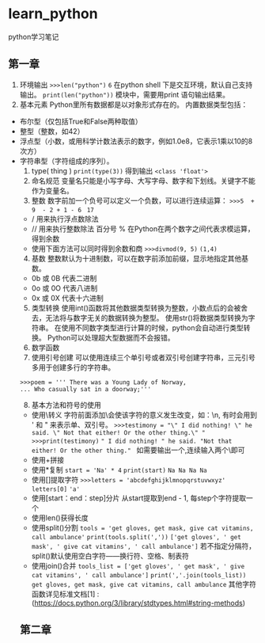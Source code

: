 # learn_python
python学习笔记

## 第一章
 1. 环境输出
 `>>>len("python")`
`6`
在python shell 下是交互环境，默认自己支持输出。
`print(len("python"))`
模块中，需要用print 语句输出结果。
 2. 基本元素
Python里所有数据都是以对象形式存在的。
内置数据类型包括：
* 布尔型（仅包括True和False两种取值）
* 整型（整数，如42）
* 浮点型（小数，或用科学计数法表示的数字，例如1.0e8，它表示1乘以10的8次方）
* 字符串型（字符组成的序列）。
	1.  type( thing )
	`print(type(3))`
	得到输出
	`<class 'float'>`
	2.  命名规范
	变量名只能是小写字母、大写字母、数字和下划线。关键字不能作为变量名。
	3. 整数
	数字前加一个负号可以定义一个负数，可以进行连续运算：
	`>>>5  + 9  - 2 + 1 - 6 `
	`17`
	* / 用来执行浮点数除法
	* // 用来执行整数除法
	百分号 % 在Python在两个数字之间代表求模运算，得到余数
	* 使用下面方法可以同时得到余数和商
	`>>>divmod(9, 5)`
	`(1,4)`
	4. 基数
	整数默认为十进制数，可以在数字前添加前缀，显示地指定其他基数。
	* 0b 或 0B 代表二进制
	* 0o 或 0O 代表八进制
	* 0x 或 0X 代表十六进制
	5. 类型转换
	使用int()函数将其他数据类型转换为整数，小数点后的会被舍去，无法将与数字无关的数据转换为整型。
	使用str()将数据类型转换为字符串。
	在使用不同数字类型进行计算的时候，python会自动进行类型转换。
	Python可以处理超大型数据而不会报错。
	6. 数学函数
	7. 使用引号创建
	可以使用连续三个单引号或者双引号创建字符串，三元引号多用于创建多行的字符串。
	```
	>>>poem = ''' There was a Young Lady of Norway,
	... Who casually sat in a doorway;'''
	```
	8. 基本方法和符号的使用
	* 使用\转义
	字符前面添加\会使该字符的意义发生改变，如：\n, 有时会用到 \' 和 \" 来表示单、双引号。
	`>>>testimony = "\" I did nothing! \" he said. \" Not that either! Or the other thing.\" "` 
	`>>>print(testimony)`
	`" I did nothing! " he said. "Not that either! Or the other thing." `
	如需要输出一个\,连续输入两个\\即可
	* 使用+拼接
	* 使用*复制
	`start = 'Na' * 4` 
	`print(start)`
	`Na Na Na Na`
	* 使用[]提取字符
	`>>>letters = 'abcdefghijklmnopqrstuvwxyz'`
	`letters[0]`
	`'a'`
	* 使用[start：end：step]分片
	从start提取到end - 1, 每step个字符提取一个
	* 使用len()获得长度
	* 使用split()分割
	`tools = 'get gloves, get mask, give cat vitamins, call ambulance'`
	`print(tools.split(','))`
	`['get gloves', ' get mask', ' give cat vitamins', ' call ambulance']`
	若不指定分隔符，split()默认使用空白字符——换行符、空格、制表符
	* 使用join()合并
	`tools_list = ['get gloves', ' get mask', ' give cat vitamins', ' call ambulance']`
	`print(','.join(tools_list))`
	`get gloves, get mask, give cat vitamins, call ambulance`
	其他字符函数详见标准文档[1] : (https://docs.python.org/3/library/stdtypes.html#string-methods)
	## 第二章
	
